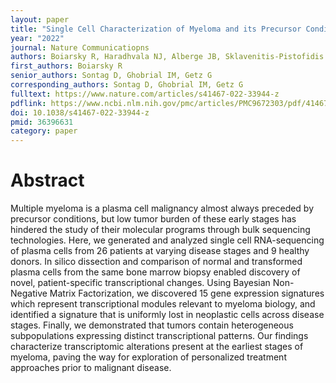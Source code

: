```yaml
---
layout: paper
title: "Single Cell Characterization of Myeloma and its Precursor Conditions Reveals Transcriptional Signatures of Early Tumorigenesis"
year: "2022"
journal: Nature Communicatiopns
authors: Boiarsky R, Haradhvala NJ, Alberge JB, Sklavenitis-Pistofidis R, Mouhieddine TH, Zavidij O, Shih MC, Firer D, Miller M, El-Khoury A, Anand S, Aguet F, Sontag S, Ghobrial IM, Getz G
first_authors: Boiarsky R
senior_authors: Sontag D, Ghobrial IM, Getz G
corresponding_authors: Sontag D, Ghobrial IM, Getz G
fulltext: https://www.nature.com/articles/s41467-022-33944-z
pdflink: https://www.ncbi.nlm.nih.gov/pmc/articles/PMC9672303/pdf/41467_2022_Article_33944.pdf
doi: 10.1038/s41467-022-33944-z
pmid: 36396631
category: paper
---
```



# Abstract

Multiple myeloma is a plasma cell malignancy almost always preceded by precursor conditions, but low tumor burden of these early stages has hindered the study of their molecular programs through bulk sequencing technologies. Here, we generated and analyzed single cell RNA-sequencing of plasma cells from 26 patients at varying disease stages and 9 healthy donors. In silico dissection and comparison of normal and transformed plasma cells from the same bone marrow biopsy enabled discovery of novel, patient-specific transcriptional changes. Using Bayesian Non-Negative Matrix Factorization, we discovered 15 gene expression signatures which represent transcriptional modules relevant to myeloma biology, and identified a signature that is uniformly lost in neoplastic cells across disease stages. Finally, we demonstrated that tumors contain heterogeneous subpopulations expressing distinct transcriptional patterns. Our findings characterize transcriptomic alterations present at the earliest stages of myeloma, paving the way for exploration of personalized treatment approaches prior to malignant disease.



